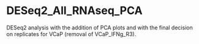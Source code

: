 # DESeq2_All_RNAseq_PCA
DESeq2 analysis with the addition of PCA plots and with the final decision on replicates for VCaP (removal of VCaP_IFNg_R3). 
